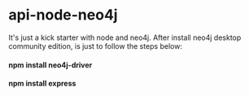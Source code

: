 # api-node-neo4j
It's just a kick starter with node and neo4j. After install neo4j desktop community edition, is just to follow the steps below:

#### npm install neo4j-driver
#### npm install express
